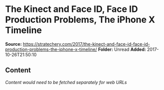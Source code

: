 # The Kinect and Face ID, Face ID Production Problems, The iPhone X Timeline

**Source:** https://stratechery.com/2017/the-kinect-and-face-id-face-id-production-problems-the-iphone-x-timeline/
**Folder:** Unread
**Added:** 2017-10-26T21:50:10




## Content
*Content would need to be fetched separately for web URLs*
